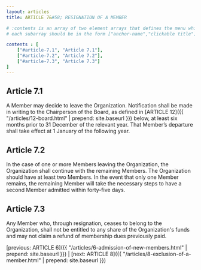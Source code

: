 ```yaml
---
layout: articles
title: ARTICLE 7&#58; RESIGNATION OF A MEMBER

# :contents is an array of two element arrays that defines the menu which appears in the masthead
# each subarray should be in the form ["anchor-name","clickable title"]

contents : [
    ["#article-7.1", "Article 7.1"],
    ["#article-7.2", "Article 7.2"],
    ["#article-7.3", "Article 7.3"]
]
---
```


<h2 id="article-7.1">Article 7.1</h2>

A Member may decide to leave the Organization. Notification shall be made in writing to the Chairperson of the Board, as defined in [ARTICLE 12]({{ "/articles/12-board.html" | prepend: site.baseurl }}) below, at least six months prior to 31 December of the relevant year. That Member’s departure shall take effect at 1 January of the following year.

<h2 id="article-7.2">Article 7.2</h2>

In the case of one or more Members leaving the Organization, the Organization shall continue with the remaining Members. The Organization should have at least two Members. In the event that only one Member remains, the remaining Member will take the necessary steps to have a second Member admitted within forty-five days.

<h2 id="article-7.3">Article 7.3</h2>

Any Member who, through resignation, ceases to belong to the Organization, shall not be entitled to any share of the Organization's funds and may not claim a refund of membership dues previously paid.

[previous: ARTICLE 6]({{ "/articles/6-admission-of-new-members.html" | prepend: site.baseurl }}) \| [next: ARTICLE 8]({{ "/articles/8-exclusion-of-a-member.html" | prepend: site.baseurl }})